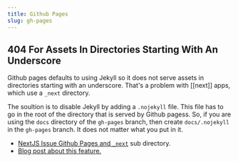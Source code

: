 ```yaml
---
title: Github Pages
slug: gh-pages
---
```


## 404 For Assets In Directories Starting With An Underscore

Github pages defaults to using Jekyll so it does not serve assets in directories starting with an underscore. That's a problem with [[next]] apps, which use a `_next` directory.

The soultion is to disable Jekyll by adding a `.nojekyll` file. This file has to go in the root of the directory that is served by Github pagess. So, if you are using the `docs` directory of the `gh-pages` branch, then create `docs/.nojekyll` in the `gh-pages` branch. It does not matter what you put in it.

- [NextJS Issue Github Pages and `_next`](https://github.com/vercel/next.js/issues/9460#issuecomment-626085056) sub directory.
- [Blog post about this feature.](https://github.blog/2009-12-29-bypassing-jekyll-on-github-pages/)
